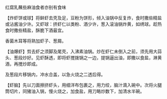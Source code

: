 红腐乳蘸些麻油食者亦别有食味

【炸虾饼或球】将鲜虾去壳及足，豆粉为饼形，倾入油锅中反复炸，食时撒些精盐或沾酱油少许。又虾球：挤虾仁以类粉、酒少许，葱入滚油锅炸黄，如绣球。趁热食时撒些精盐，酥脆下酒最宜。

香菌木耳等将熟加虾子、葱屑。

【油爆虾】剪去虾之须脚及尾壳，入沸素油锅。炒在虾仁未倒入之前，须先用大蒜头、葱段炒好。见虾酥透，即将虾搅拨锅之一边，提锅逼出油，即撒以食盐，淋黄酒，再搅炒即成。

及葱段片移锅内，冲水合盖，以急火烧之二透后得。

【虾脑】先以刀面擦挤虾头，用细洋布包裹之，用力绞，脑汁滴入碗中。次将火腿筒切片，同猪油入锅，慢火烧之，加食盐，用刀略炒数下，加清水半碗。